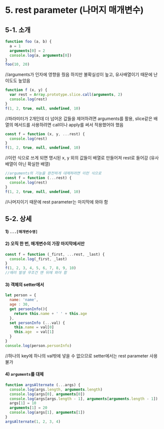 # 5. rest parameter (나머지 매개변수)

## 5-1. 소개

```js
function foo (a, b) {
  a = 1
  arguments[0] = 2
  console.log(a, arguments[0])
}
foo(10, 20)
```
//arguments가 인자에 영향을 줬음
하지만 불확실성이 높고, 유사배열이기 때문에 난이도도 높았음

```js
function f (x, y) {
  var rest = Array.prototype.slice.call(arguments, 2)
  console.log(rest)
}
f(1, 2, true, null, undefined, 10)
```
//파라미터가 2개인데 더 넘어온 값들을 제어하려면 arguments를 활용, slice같은 배열의 메서드를 사용하려면 call이나 apply를 써서 적용했어야 했음

```js
const f = function (x, y, ...rest) {
  console.log(rest)
}
f(1, 2, true, null, undefined, 10)
```
//이런 식으로 쓰게 되면 명시된 x, y 외의 값들이
배열로 만들어져 rest로 들어감 (유사배열이 아닌 확실한 배열)

```js
//arguments의 기능을 완전하게 대체하려면 이런 식으로
const f = function (...rest) {
  console.log(rest)
}
f(1, 2, true, null, undefined, 10)
```
//나머지이기 때문에 rest parameter는 마지막에 와야 함

## 5-2. 상세

#### 1) `...[매개변수명]`

#### 2) 오직 한 번, 매개변수의 가장 마지막에서만

```js
const f = function (_first, ...rest, _last) {
  console.log(_first, _last)
}
f(1, 2, 3, 4, 5, 6, 7, 8, 9, 10)
//에러 발생 무조건 맨 뒤에 와야 함
```

#### 3) 객체의 setter에서

```js
let person = {
  name: 'name',
  age : 30,
  get personInfo(){
    return this.name + ' ' + this.age
  },
  set personInfo (...val) {
    this.name = val[0]
    this.age  = val[1]
  }
}
console.log(person.personInfo)
```
//하나의 key에 하나의 val밖에 넣을 수 없으므로
setter에서는 rest parameter 사용 불가

#### 4) `arguments`를 대체

```js
function argsAlternate (...args) {
  console.log(args.length, arguments.length)
  console.log(args[0], arguments[0])
  console.log(args[args.length - 1], arguments[arguments.length - 1])
  args[1] = 10
  arguments[1] = 20
  console.log(args[1], arguments[1])
}
argsAlternate(1, 2, 3, 4)
```

